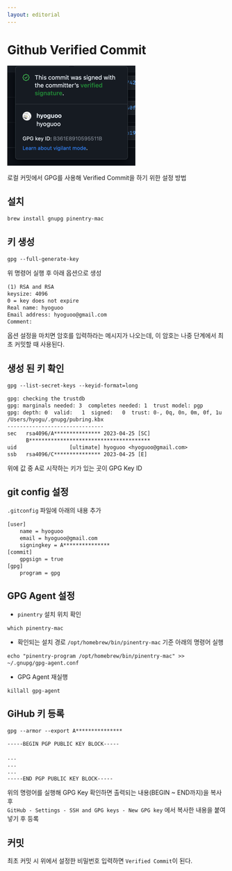 ```yaml
---
layout: editorial
---
```


# Github Verified Commit

![Verified Commit](image/verified-commit.png)

로컬 커밋에서 GPG를 사용해 Verified Commit을 하기 위한 설정 방법

## 설치

```shell
brew install gnupg pinentry-mac
```

## 키 생성

```shell
gpg --full-generate-key
```

위 명령어 실행 후 아래 옵션으로 생성

```
(1) RSA and RSA
keysize: 4096
0 = key does not expire
Real name: hyoguoo
Email address: hyoguoo@gmail.com
Comment:
```

옵션 설정을 마치면 암호를 입력하라는 메시지가 나오는데, 이 암호는 나중 단계에서 최초 커밋할 때 사용된다.

## 생성 된 키 확인

```shell
gpg --list-secret-keys --keyid-format=long
```

```
gpg: checking the trustdb
gpg: marginals needed: 3  completes needed: 1  trust model: pgp
gpg: depth: 0  valid:   1  signed:   0  trust: 0-, 0q, 0n, 0m, 0f, 1u
/Users/hyogu/.gnupg/pubring.kbx
-------------------------------
sec   rsa4096/A*************** 2023-04-25 [SC]
      B***************************************
uid                 [ultimate] hyoguoo <hyoguoo@gmail.com>
ssb   rsa4096/C*************** 2023-04-25 [E]
```

위에 값 중 A로 시작하는 키가 있는 곳이 GPG Key ID

## git config 설정

`.gitconfig` 파일에 아래의 내용 추가

```
[user]
	name = hyoguoo
	email = hyoguoo@gmail.com
	signingkey = A***************
[commit]
	gpgsign = true
[gpg]
	program = gpg
```

## GPG Agent 설정

- `pinentry` 설치 위치 확인

```shell
which pinentry-mac
```

- 확인되는 설치 경로 `/opt/homebrew/bin/pinentry-mac` 기준 아래의 명령어 실행

```shell
echo "pinentry-program /opt/homebrew/bin/pinentry-mac" >> ~/.gnupg/gpg-agent.conf
```

- GPG Agent 재실행

```shell
killall gpg-agent
```

## GiHub 키 등록

```shell
gpg --armor --export A***************
```

```
-----BEGIN PGP PUBLIC KEY BLOCK-----

...
...
...
-----END PGP PUBLIC KEY BLOCK-----
```
위의 명령어를 실행해 GPG Key 확인하면 출력되는 내용(BEGIN ~ END까지)을 복사 후  
`GitHub - Settings - SSH and GPG keys - New GPG key` 에서 복사한 내용을 붙여넣기 후 등록

## 커밋

최초 커밋 시 위에서 설정한 비밀번호 입력하면 `Verified Commit`이 된다.
